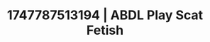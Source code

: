 ---
categories:
- Wet lips
- Babysitter scenario
- Simple sex
- Anime
- Erotic slow burn
image: /assets/images/1747787513194.jpg
layout: post
seo:
  description: Featured content with sensual Scat Fetish, ABDL Play. HD images available.
  keywords: Scat Fetish, ABDL Play
  og_image: /assets/images/1747787513194.jpg
  schema_type: VisualArtwork
tags:
- ABDL Play
- Scat Fetish
- '#1747787513194'
title: 1747787513194 | ABDL Play Scat Fetish
---